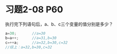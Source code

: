 # 习题2-08 P60
执行完下列语句后，a、b、c三个变量的值分别是多少？

```C++
a=30;       //a=30
b=a++;      //a=31,b=30
c=++a;      //a=32,b=30,c=32
//综上：a=32,b=30,c=32
```